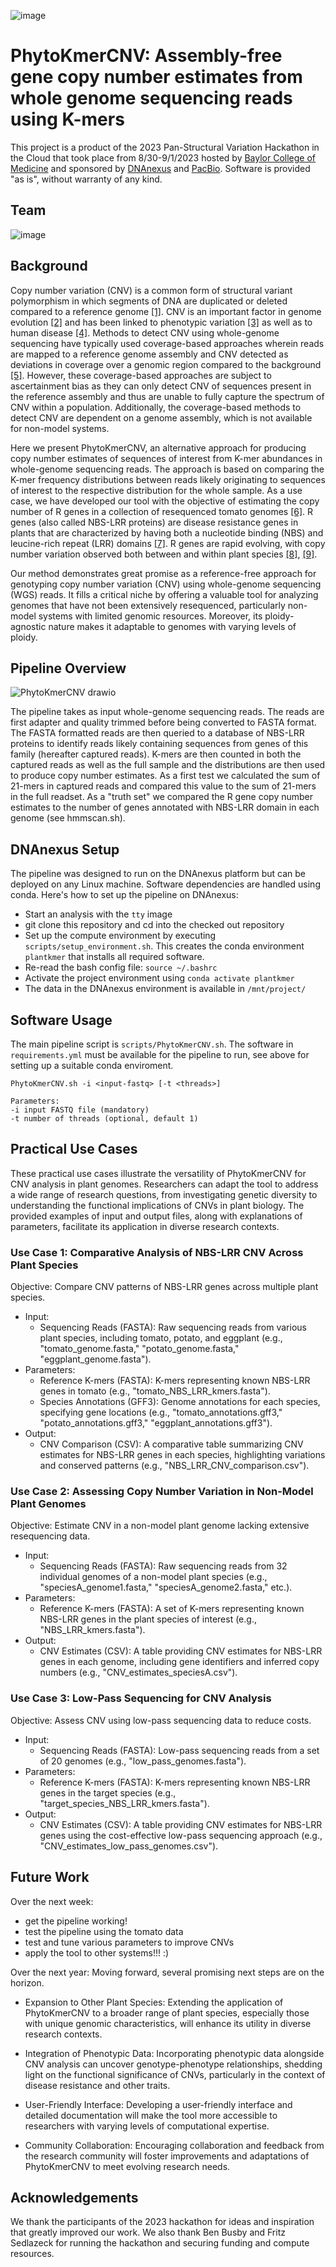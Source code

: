 ![image](https://github.com/collaborativebioinformatics/SVHack_Plants/assets/30478823/d77cf90a-bd17-44a8-8fc8-ea0ee9ea632b)

# PhytoKmerCNV: Assembly-free gene copy number estimates from whole genome sequencing reads using K-mers

This project is a product of the 2023 Pan-Structural Variation Hackathon in the Cloud that took place from 8/30-9/1/2023 hosted by [Baylor College of Medicine](https://www.bcm.edu) and sponsored by [DNAnexus](https://www.dnanexus.com) and [PacBio](https://www.pacb.com). Software is provided "as is", without warranty of any kind. 

## Team
![image](https://github.com/collaborativebioinformatics/SVHack_Plants/assets/30478823/15585c2b-4060-45ad-94ec-a8c7f6adefb9)

## Background
Copy number variation (CNV) is a common form of structural variant polymorphism in which segments of DNA are duplicated or deleted compared to a reference genome [[1]](https://www.nature.com/articles/nature05329#Sec4). CNV is an important factor in genome evolution [[2]](https://www.ncbi.nlm.nih.gov/pmc/articles/PMC2989995/) and has been linked to phenotypic variation [[3]](https://www.science.org/doi/10.1126/science.83.2148.210) as well as to human disease [[4]](https://link.springer.com/article/10.1007/s40484-018-0137-6). Methods to detect CNV using whole-genome sequencing have typically used coverage-based approaches wherein reads are mapped to a reference genome assembly and CNV detected as deviations in coverage over a genomic region compared to the background [[5]](https://bmcbioinformatics.biomedcentral.com/articles/10.1186/1471-2105-14-S11-S1). However, these coverage-based approaches are subject to ascertainment bias as they can only detect CNV of sequences present in the reference assembly and thus are unable to fully capture the spectrum of CNV within a population. Additionally, the coverage-based methods to detect CNV are dependent on a genome assembly, which is not available for non-model systems.  
  
Here we present PhytoKmerCNV, an alternative approach for producing copy number estimates of sequences of interest from K-mer abundances in whole-genome sequencing reads. The approach is based on comparing the K-mer frequency distributions between reads likely originating to sequences of interest to the respective distribution for the whole sample. As a use case, we have developed our tool with the objective of estimating the copy number of R genes in a collection of resequenced tomato genomes [[6]](https://www.nature.com/articles/s41586-022-04808-9#MOESM2). R genes (also called NBS-LRR proteins) are disease resistance genes in plants that are characterized by having both a nucleotide binding (NBS) and leucine-rich repeat (LRR) domains [[7]](https://genomebiology.biomedcentral.com/articles/10.1186/gb-2006-7-4-212). R genes are rapid evolving, with copy number variation observed both between and within plant species [[8]](https://www.ncbi.nlm.nih.gov/pmc/articles/PMC152331/), [[9]](https://www.pnas.org/doi/10.1073/pnas.1318211110).  

Our method demonstrates great promise as a reference-free approach for genotyping copy number variation (CNV) using whole-genome sequencing (WGS) reads. It fills a critical niche by offering a valuable tool for analyzing genomes that have not been extensively resequenced, particularly non-model systems with limited genomic resources. Moreover, its ploidy-agnostic nature makes it adaptable to genomes with varying levels of ploidy.

## Pipeline Overview
![PhytoKmerCNV drawio](https://github.com/collaborativebioinformatics/SVHack_Plants/assets/30478823/100a3e16-ef06-4f4b-b929-bc9a32f2997d)

The pipeline takes as input whole-genome sequencing reads. The reads are first adapter and quality trimmed before being converted to FASTA format. The FASTA formatted reads are then queried to a database of NBS-LRR proteins to identify reads likely containing sequences from genes of this family (hereafter captured reads). K-mers are then counted in both the captured reads as well as the full sample and the distributions are then used to produce copy number estimates. As a first test we calculated the sum of 21-mers in captured reads and compared this value to the sum of 21-mers in the full readset. As a "truth set" we compared the R gene copy number estimates to the number of genes annotated with NBS-LRR domain in each genome (see hmmscan.sh).   

## DNAnexus Setup
The pipeline was designed to run on the DNAnexus platform but can be deployed on any Linux machine. Software dependencies are handled using conda. Here's how to set up the pipeline on DNAnexus:
* Start an analysis with the `tty` image
* git clone this repository and cd into the checked out repository
* Set up the compute environment by executing `scripts/setup_environment.sh`. This creates the conda environment `plantkmer` that installs all required software.
* Re-read the bash config file: `source ~/.bashrc`
* Activate the project environment using `conda activate plantkmer`
* The data in the DNAnexus environment is available in `/mnt/project/`

## Software Usage

The main pipeline script is `scripts/PhytoKmerCNV.sh`. The software in `requirements.yml` must be available for the pipeline to run, see above for setting up a suitable conda enviroment.

```
PhytoKmerCNV.sh -i <input-fastq> [-t <threads>]

Parameters:
-i input FASTQ file (mandatory)
-t number of threads (optional, default 1)
```

## Practical Use Cases
These practical use cases illustrate the versatility of PhytoKmerCNV for CNV analysis in plant genomes. Researchers can adapt the tool to address a wide range of research questions, from investigating genetic diversity to understanding the functional implications of CNVs in plant biology. The provided examples of input and output files, along with explanations of parameters, facilitate its application in diverse research contexts.

### Use Case 1: Comparative Analysis of NBS-LRR CNV Across Plant Species
Objective: Compare CNV patterns of NBS-LRR genes across multiple plant species.

* Input:
  * Sequencing Reads (FASTA): Raw sequencing reads from various plant species, including tomato, potato, and eggplant (e.g., "tomato_genome.fasta," "potato_genome.fasta," "eggplant_genome.fasta").
* Parameters:
  * Reference K-mers (FASTA): K-mers representing known NBS-LRR genes in tomato (e.g., "tomato_NBS_LRR_kmers.fasta").
  * Species Annotations (GFF3): Genome annotations for each species, specifying gene locations (e.g., "tomato_annotations.gff3," "potato_annotations.gff3," "eggplant_annotations.gff3").
* Output:
  * CNV Comparison (CSV): A comparative table summarizing CNV estimates for NBS-LRR genes in each species, highlighting variations and conserved patterns (e.g., "NBS_LRR_CNV_comparison.csv").

### Use Case 2: Assessing Copy Number Variation in Non-Model Plant Genomes
Objective: Estimate CNV in a non-model plant genome lacking extensive resequencing data.

* Input:
  * Sequencing Reads (FASTA): Raw sequencing reads from 32 individual genomes of a non-model plant species (e.g., "speciesA_genome1.fasta," "speciesA_genome2.fasta," etc.).
* Parameters:
  * Reference K-mers (FASTA): A set of K-mers representing known NBS-LRR genes in the plant species of interest (e.g., "NBS_LRR_kmers.fasta").
* Output:
  * CNV Estimates (CSV): A table providing CNV estimates for NBS-LRR genes in each genome, including gene identifiers and inferred copy numbers (e.g., "CNV_estimates_speciesA.csv").

### Use Case 3: Low-Pass Sequencing for CNV Analysis
Objective: Assess CNV using low-pass sequencing data to reduce costs.

* Input:
  * Sequencing Reads (FASTA): Low-pass sequencing reads from a set of 20 genomes (e.g., "low_pass_genomes.fasta").
* Parameters:
  * Reference K-mers (FASTA): K-mers representing known NBS-LRR genes in the target species (e.g., "target_species_NBS_LRR_kmers.fasta").
* Output:
  * CNV Estimates (CSV): A table providing CNV estimates for NBS-LRR genes using the cost-effective low-pass sequencing approach (e.g., "CNV_estimates_low_pass_genomes.csv").


## Future Work

Over the next week: 
* get the pipeline working!
* test the pipeline using the tomato data
* test and tune various parameters to improve CNVs
* apply the tool to other systems!!! :)  

Over the next year: Moving forward, several promising next steps are on the horizon.

- Expansion to Other Plant Species: Extending the application of PhytoKmerCNV to a broader range of plant species, especially those with unique genomic characteristics, will enhance its utility in diverse research contexts.

- Integration of Phenotypic Data: Incorporating phenotypic data alongside CNV analysis can uncover genotype-phenotype relationships, shedding light on the functional significance of CNVs, particularly in the context of disease resistance and other traits.

- User-Friendly Interface: Developing a user-friendly interface and detailed documentation will make the tool more accessible to researchers with varying levels of computational expertise.

- Community Collaboration: Encouraging collaboration and feedback from the research community will foster improvements and adaptations of PhytoKmerCNV to meet evolving research needs.

## Acknowledgements
We thank the participants of the 2023 hackathon for ideas and inspiration that greatly improved our work. We also thank Ben Busby and Fritz Sedlazeck for running the hackathon and securing funding and compute resources. 
